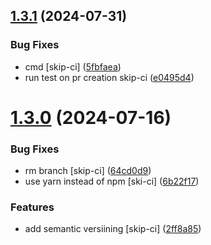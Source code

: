 ## [1.3.1](https://github.com/Greenstand/treetracker-like/compare/v1.3.0...v1.3.1) (2024-07-31)


### Bug Fixes

* cmd [skip-ci] ([5fbfaea](https://github.com/Greenstand/treetracker-like/commit/5fbfaea800448a7bb819c2ba5fa6ce336ab0383f))
* run test on pr creation skip-ci ([e0495d4](https://github.com/Greenstand/treetracker-like/commit/e0495d40d0cbbb9836dc4da7e2ee88b1ac823606))

# [1.3.0](https://github.com/Greenstand/treetracker-like/compare/v1.2.0...v1.3.0) (2024-07-16)


### Bug Fixes

* rm branch [skip-ci] ([64cd0d9](https://github.com/Greenstand/treetracker-like/commit/64cd0d9ea55a216e8c98bf8725f8a5e2dd0e2a4f))
* use yarn instead of npm [ski-ci] ([6b22f17](https://github.com/Greenstand/treetracker-like/commit/6b22f17a9fbec14038b35a670542f473bebed6ec))


### Features

* add semantic versiining [skip-ci] ([2ff8a85](https://github.com/Greenstand/treetracker-like/commit/2ff8a85db2e243d5fac58db97fa42a7ebcfdec7c))
